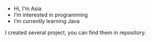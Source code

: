 - Hi, I’m Asia
- I’m interested in programming
- I’m currently learning Java

<!---
0zana/0zana is a ✨ special ✨ repository because its `README.md` (this file) appears on your GitHub profile.
You can click the Preview link to take a look at your changes.
--->

I created several project, you can find them in repository. 
